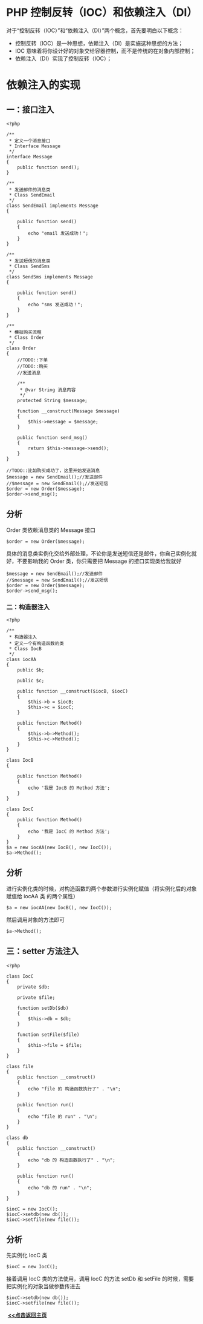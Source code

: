 # PHP 控制反转（IOC）和依赖注入（DI）

对于“控制反转（IOC）”和“依赖注入（DI）”两个概念，首先要明白以下概念：

- 控制反转（IOC）是一种思想，依赖注入（DI）是实施这种思想的方法；
- IOC 意味着将你设计好的对象交给容器控制，而不是传统的在对象内部控制；
- 依赖注入（DI）实现了控制反转（IOC）；

# 依赖注入的实现

## 一：接口注入

```
<?php

/**
 * 定义一个消息接口
 * Interface Message
 */
interface Message
{
    public function send();
}

/**
 * 发送邮件的消息类
 * Class SendEmail
 */
class SendEmail implements Message
{

    public function send()
    {
        echo "email 发送成功！";
    }
}

/**
 * 发送短信的消息类
 * Class SendSms
 */
class SendSms implements Message
{

    public function send()
    {
        echo "sms 发送成功！";
    }
}

/**
 * 模拟购买流程
 * Class Order
 */
class Order
{
    //TODO::下单
    //TODO::购买
    //发送消息

    /**
     * @var String 消息内容
     */
    protected String $message;

    function __construct(Message $message)
    {
        $this->message = $message;
    }

    public function send_msg()
    {
        return $this->message->send();
    }
}

//TODO::比如购买成功了，这里开始发送消息
$message = new SendEmail();//发送邮件
//$message = new SendEmail();//发送短信
$order = new Order($message);
$order->send_msg();
```



## 分析

Order 类依赖消息类的 Message 接口

```
$order = new Order($message);
```

具体的消息类实例化交给外部处理，不论你是发送短信还是邮件，你自己实例化就好，不要影响我的 Order 类，你只需要把 Message 的接口实现类给我就好

```
$message = new SendEmail();//发送邮件
//$message = new SendEmail();//发送短信
$order = new Order($message); 
$order->send_msg();
```



### 二：构造器注入

```
<?php

/**
 * 构造器注入
 * 定义一个有构造函数的类
 * Class IocB
 */
class iocAA
{
    public $b;

    public $c;

    public function __construct($iocB, $iocC)
    {
        $this->b = $iocB;
        $this->c = $iocC;
    }

    public function Method()
    {
        $this->b->Method();
        $this->c->Method();
    }
}

class IocB
{

    public function Method()
    {
        echo '我是 IocB 的 Method 方法';
    }
}

class IocC
{
    public function Method()
    {
        echo '我是 IocC 的 Method 方法';
    }
}
$a = new iocAA(new IocB(), new IocC());
$a->Method();
```



## 分析

进行实例化类的时候，对构造函数的两个参数进行实例化赋值（将实例化后的对象赋值给 iocAA 类 的两个属性）

```
$a = new iocAA(new IocB(), new IocC());
```

然后调用对象的方法即可

```
$a->Method();
```



## 三：setter 方法注入

```
<?php

class IocC
{
    private $db;

    private $file;

    function setDb($db)
    {
        $this->db = $db;
    }

    function setFile($file)
    {
        $this->file = $file;
    }
}

class file
{
    public function __construct()
    {
        echo "file 的 构造函数执行了" . "\n";
    }

    public function run()
    {
        echo "file 的 run" . "\n";
    }
}

class db
{
    public function __construct()
    {
        echo "db 的 构造函数执行了" . "\n";
    }

    public function run()
    {
        echo "db 的 run" . "\n";
    }
}

$iocC = new IocC();
$iocC->setdb(new db());
$iocC->setfile(new file());
```



## 分析

先实例化 IocC 类

```
$iocC = new IocC();
```

接着调用 IocC 类的方法使用，调用 IocC 的方法 setDb 和 setFile 的时候，需要把实例化的对象当做参数传进去

```
$iocC->setdb(new db());
$iocC->setfile(new file());
```





​                                                                                                                                                                   **<u>[<<点击返回主页](https://liudandandear.gitee.io)</u>**